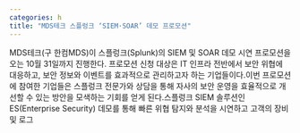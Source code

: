 ```yaml
---
categories: h
title: "MDS테크 스플렁크 ‘SIEM·SOAR’ 데모 프로모션"
---
```

MDS테크(구 한컴MDS)이 스플렁크(Splunk)의 SIEM 및 SOAR 데모 시연 프로모션을 오는 10월 31일까지 진행한다. 프로모션 신청 대상은 IT 인프라 전반에서 보안 위협에 대응하고, 보안 정보와 이벤트를 효과적으로 관리하고자 하는 기업들이다.이번 프로모션에 참여한 기업들은 스플렁크 전문가와 상담을 통해 자사의 보안 운영을 효율적으로 개선할 수 있는 방안을 모색하는 기회를 얻게 된다.스플렁크 SIEM 솔루션인 ES(Enterprise Security) 데모를 통해 빠른 위협 탐지와 분석을 시연하고 고객의 장비 및 로그